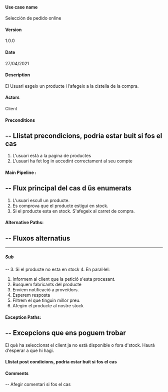 #### Use case name
Selección de pedido
online
#### Version
1.0.0
#### Date
27/04/2021
#### Description
El Usuari esgeix un producte i l’afegeix a la cistella de la compra.
#### Actors
Client
#### Preconditions
--
Llistat precondicions, podría
estar buit si fos el cas
--
1. L'usuari està a la pagina de productes
2. L'usuari ha fet log in accedint correctament al seu compte
#### Main Pipeline :
--
Flux principal del cas d ́ús enumerats
--
1. L'usuari escull un producte.
2. Es comprova que el producte estigui en stock.
3. Si el producte esta en stock. S'afegeix al carret de compra.
 
#### Alternative Paths:
--
Fluxos alternatius
--
---
##### Sub

--
3. Si el producte no esta en stock
4. En paral·lel:
1. Informem al client que la petició s'esta procesant.
2. Busquem fabricants del producte
3. Enviem notificació a proveïdors.
4. Esperem resposta
5. Filtrem el que tinguin millor preu.
6. Afegim el producte al nostre stock

#### Exception Paths:
--
Excepcions que ens poguem trobar
--
El què ha seleccionat el client ja no està disponible o fora d'stock. Haurà d'esperar a que hi hagi. 
#### Llistat post condicions, podría estar buit si fos el cas

#### Comments
--
Afegir comentari si fos el cas
